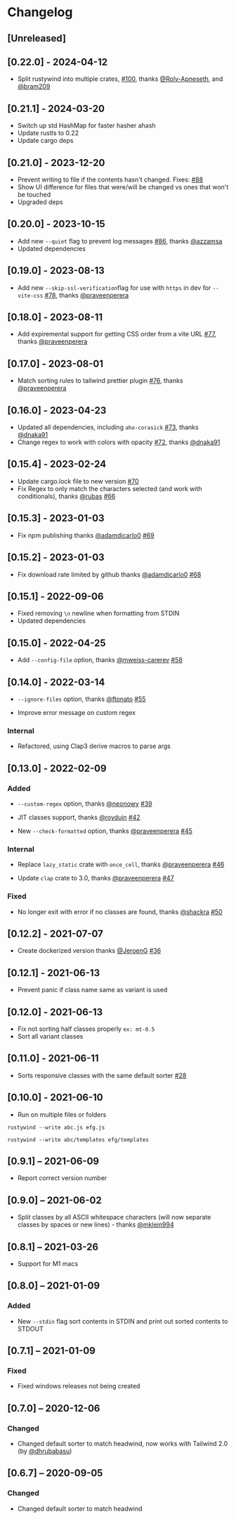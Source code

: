 # Changelog

## [Unreleased]

## [0.22.0] - 2024-04-12

- Split rustywind into multiple crates, [#100](https://github.com/avencera/rustywind/pull/100), thanks [@Rolv-Apneseth](https://github.com/Rolv-Apneseth), and [@bram209](https://github.com/bram209/)

## [0.21.1] - 2024-03-20

- Switch up std HashMap for faster hasher ahash
- Update rustls to 0.22
- Update cargo deps

## [0.21.0] - 2023-12-20

- Prevent writing to file if the contents hasn't changed. Fixes: [#88](https://github.com/avencera/rustywind/issues/88)
- Show UI difference for files that were/will be changed vs ones that won't be touched
- Upgraded deps

## [0.20.0] - 2023-10-15

- Add new `--quiet` flag to prevent log messages [#86](https://github.com/avencera/rustywind/pull/86), thanks [@azzamsa](https://github.com/azzamsa)
- Updated dependencies

## [0.19.0] - 2023-08-13

- Add new `--skip-ssl-verification`flag for use with `https` in dev for `--vite-css` [#78](https://github.com/avencera/rustywind/pull/78), thanks [@praveenperera](https://github.com/praveenperera)

## [0.18.0] - 2023-08-11

- Add expiremental support for getting CSS order from a vite URL [#77](https://github.com/avencera/rustywind/pull/77), thanks [@praveenperera](https://github.com/praveenperera)

## [0.17.0] - 2023-08-01

- Match sorting rules to tailwind prettier plugin [#76](https://github.com/avencera/rustywind/pull/76), thanks [@praveenperera](https://github.com/praveenperera)

## [0.16.0] - 2023-04-23

- Updated all dependencies, including `aho-corasick` [#73](https://github.com/avencera/rustywind/pull/73), thanks [@dnaka91](https://github.com/dnaka91)
- Change regex to work with colors with opacity [#72](https://github.com/avencera/rustywind/pull/72), thanks [@dnaka91](https://github.com/dnaka91)

## [0.15.4] - 2023-02-24

- Update cargo.lock file to new version [#70](https://github.com/avencera/rustywind/issues/70)
- Fix Regex to only match the characters selected (and work with conditionals), thanks [@rubas](https://github.com/rubas) [#66](https://github.com/avencera/rustywind/pull/66)

## [0.15.3] - 2023-01-03

- Fix npm publishing thanks [@adamdicarlo0](https://github.com/adamdicarlo0) [#69](https://github.com/avencera/rustywind/pull/69)

## [0.15.2] - 2023-01-03

- Fix download rate limited by github thanks [@adamdicarlo0](https://github.com/adamdicarlo0) [#68](https://github.com/avencera/rustywind/pull/68)

## [0.15.1] - 2022-09-06

- Fixed removing `\n` newline when formatting from STDIN
- Updated dependencies

## [0.15.0] - 2022-04-25

- Add `--config-file` option, thanks [@mweiss-carerev](https://github.com/mweiss-carerev) [#58](https://github.com/avencera/rustywind/pull/58)

## [0.14.0] - 2022-03-14

- `--ignore-files` option, thanks [@ftonato](https://github.com/neonowy) [#55](https://github.com/avencera/rustywind/pull/55)

- Improve error message on custom regex

### Internal

- Refactored, using Clap3 derive macros to parse args

## [0.13.0] - 2022-02-09

### Added

- `--custom-regex` option, thanks [@neonowy](https://github.com/neonowy) [#39](https://github.com/avencera/rustywind/pull/39)

- JIT classes support, thanks [@royduin](https://github.com/royduin) [#42](https://github.com/avencera/rustywind/pull/42)

- New `--check-formatted` option, thanks [@praveenperera](https://github.com/praveenperera) [#45](https://github.com/avencera/rustywind/pull/45)

### Internal

- Replace `lazy_static` crate with `once_cell`, thanks [@praveenperera](https://github.com/praveenperera) [#46](https://github.com/avencera/rustywind/pull/46)

- Update `clap` crate to 3.0, thanks [@praveenperera](https://github.com/praveenperera) [#47](https://github.com/avencera/rustywind/pull/47)

### Fixed

- No longer exit with error if no classes are found, thanks [@shackra](https://github.com/shackra) [#50](https://github.com/avencera/rustywind/pull/50)

## [0.12.2] - 2021-07-07

- Create dockerized version thanks [@JeroenG](https://github.com/Jeroen-G) [#36](https://github.com/avencera/rustywind/pull/36)

## [0.12.1] - 2021-06-13

- Prevent panic if class name same as variant is used

## [0.12.0] - 2021-06-13

- Fix not sorting half classes properly `ex: mt-0.5`
- Sort all variant classes

## [0.11.0] - 2021-06-11

- Sorts responsive classes with the same default sorter [#28](https://github.com/avencera/rustywind/issues/28)

## [0.10.0] - 2021-06-10

- Run on multiple files or folders

```shell
rustywind --write abc.js efg.js

rustywind --write abc/templates efg/templates
```

## [0.9.1] – 2021-06-09

- Report correct version number

## [0.9.0] – 2021-06-02

- Split classes by all ASCII whitespace characters (will now separate classes by spaces or new lines) - thanks [@mklein994](https://github.com/mklein994)

## [0.8.1] – 2021-03-26

- Support for M1 macs

## [0.8.0] – 2021-01-09

### Added

- New `--stdin` flag sort contents in STDIN and print out sorted contents to STDOUT

## [0.7.1] – 2021-01-09

### Fixed

- Fixed windows releases not being created

## [0.7.0] – 2020-12-06

### Changed

- Changed default sorter to match headwind, now works with Tailwind 2.0 (by [@dhrubabasu](https://github.com/dhrubabasu))

## [0.6.7] – 2020-09-05

### Changed

- Changed default sorter to match headwind
